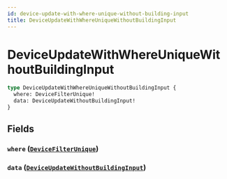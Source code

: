 ```yaml
---
id: device-update-with-where-unique-without-building-input
title: DeviceUpdateWithWhereUniqueWithoutBuildingInput
---
```


 # DeviceUpdateWithWhereUniqueWithoutBuildingInput





```graphql
type DeviceUpdateWithWhereUniqueWithoutBuildingInput {
  where: DeviceFilterUnique!
  data: DeviceUpdateWithoutBuildingInput!
}
```


## Fields

### `where` ([`DeviceFilterUnique`](/inputs/device-filter-unique))




### `data` ([`DeviceUpdateWithoutBuildingInput`](/inputs/device-update-without-building-input))






